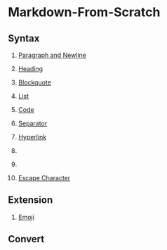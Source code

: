 # Markdown-From-Scratch

## Syntax
1. [Paragraph and Newline](https://github.com/ZhaoqingLiu/Markdown-From-Scratch/blob/main/syntax/01_paragraph_and_newline.md)

 1. [Heading](https://github.com/ZhaoqingLiu/Markdown-From-Scratch/blob/main/syntax/02_heading.md)

 1. [Blockquote](https://github.com/ZhaoqingLiu/Markdown-From-Scratch/blob/main/syntax/03_blockquote.md)

 1. [List](https://github.com/ZhaoqingLiu/Markdown-From-Scratch/blob/main/syntax/04_list.md)

 1. [Code](https://github.com/ZhaoqingLiu/Markdown-From-Scratch/blob/main/syntax/05_code.md)

 1. [Separator](https://github.com/ZhaoqingLiu/Markdown-From-Scratch/blob/main/syntax/06_separator.md)

 1. [Hyperlink](https://github.com/ZhaoqingLiu/Markdown-From-Scratch/blob/main/syntax/07_hyperlink.md)

 1. [](https://github.com/ZhaoqingLiu/Markdown-From-Scratch/blob/main/syntax/)

 1. [](https://github.com/ZhaoqingLiu/Markdown-From-Scratch/blob/main/syntax/)

 1. [Escape Character](https://github.com/ZhaoqingLiu/Markdown-From-Scratch/blob/main/syntax/10_escape_character.md)

## Extension

 1. [Emoji](https://github.com/ZhaoqingLiu/Markdown-From-Scratch/blob/main/syntax_extension/emoji)

## Convert